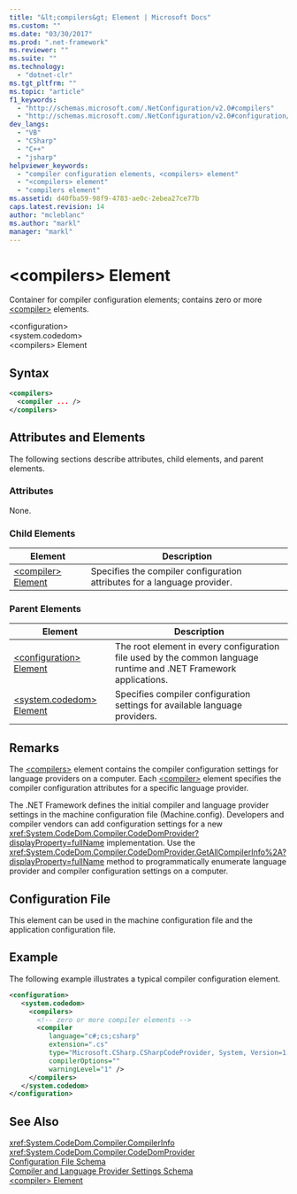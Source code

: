 ```yaml
---
title: "&lt;compilers&gt; Element | Microsoft Docs"
ms.custom: ""
ms.date: "03/30/2017"
ms.prod: ".net-framework"
ms.reviewer: ""
ms.suite: ""
ms.technology: 
  - "dotnet-clr"
ms.tgt_pltfrm: ""
ms.topic: "article"
f1_keywords: 
  - "http://schemas.microsoft.com/.NetConfiguration/v2.0#compilers"
  - "http://schemas.microsoft.com/.NetConfiguration/v2.0#configuration/system.codedom/compilers"
dev_langs: 
  - "VB"
  - "CSharp"
  - "C++"
  - "jsharp"
helpviewer_keywords: 
  - "compiler configuration elements, <compilers> element"
  - "<compilers> element"
  - "compilers element"
ms.assetid: d40fba59-98f9-4783-ae0c-2ebea27ce77b
caps.latest.revision: 14
author: "mcleblanc"
ms.author: "markl"
manager: "markl"
---
```

# &lt;compilers&gt; Element
Container for compiler configuration elements; contains zero or more [\<compiler>](../../../../../docs/framework/configure-apps/file-schema/compiler/compiler-element.md) elements.  
  
 \<configuration>  
\<system.codedom>  
\<compilers> Element  
  
## Syntax  
  
```xml  
<compilers>  
  <compiler ... />  
</compilers>  
```  
  
## Attributes and Elements  
 The following sections describe attributes, child elements, and parent elements.  
  
### Attributes  
 None.  
  
### Child Elements  
  
|Element|Description|  
|-------------|-----------------|  
|[\<compiler> Element](../../../../../docs/framework/configure-apps/file-schema/compiler/compiler-element.md)|Specifies the compiler configuration attributes for a language provider.|  
  
### Parent Elements  
  
|Element|Description|  
|-------------|-----------------|  
|[\<configuration> Element](../../../../../docs/framework/configure-apps/file-schema/configuration-element.md)|The root element in every configuration file used by the common language runtime and .NET Framework applications.|  
|[\<system.codedom> Element](../../../../../docs/framework/configure-apps/file-schema/compiler/system-codedom-element.md)|Specifies compiler configuration settings for available language providers.|  
  
## Remarks  
 The [\<compilers>](../../../../../docs/framework/configure-apps/file-schema/compiler/compilers-element.md) element contains the compiler configuration settings for language providers on a computer. Each [\<compiler>](../../../../../docs/framework/configure-apps/file-schema/compiler/compiler-element.md) element specifies the compiler configuration attributes for a specific language provider.  
  
 The .NET Framework defines the initial compiler and language provider settings in the machine configuration file (Machine.config). Developers and compiler vendors can add configuration settings for a new <xref:System.CodeDom.Compiler.CodeDomProvider?displayProperty=fullName> implementation. Use the <xref:System.CodeDom.Compiler.CodeDomProvider.GetAllCompilerInfo%2A?displayProperty=fullName> method to programmatically enumerate language provider and compiler configuration settings on a computer.  
  
## Configuration File  
 This element can be used in the machine configuration file and the application configuration file.  
  
## Example  
 The following example illustrates a typical compiler configuration element.  
  
```xml  
<configuration>  
   <system.codedom>  
     <compilers>  
       <!-- zero or more compiler elements -->  
       <compiler   
          language="c#;cs;csharp"   
          extension=".cs"  
          type="Microsoft.CSharp.CSharpCodeProvider, System, Version=1.0.5000.0, Culture=neutral, PublicKeyToken=b77a5c561934e089"  
          compilerOptions=""    
          warningLevel="1" />  
     </compilers>  
   </system.codedom>  
</configuration>  
```  
  
## See Also  
 <xref:System.CodeDom.Compiler.CompilerInfo>   
 <xref:System.CodeDom.Compiler.CodeDomProvider>   
 [Configuration File Schema](../../../../../docs/framework/configure-apps/file-schema/index.md)   
 [Compiler and Language Provider Settings Schema](../../../../../docs/framework/configure-apps/file-schema/compiler/index.md)   
 [\<compiler> Element](../../../../../docs/framework/configure-apps/file-schema/compiler/compiler-element.md)